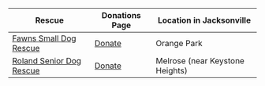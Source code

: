 |Rescue| Donations Page |Location in Jacksonville|
|------|----------------|------------------------|
| [Fawns Small Dog Rescue](https://www.fawnssmalldogrescue.org) | [Donate](https://www.fawnssmalldogrescue.org/donatesponsor) | Orange Park |
| [Roland Senior Dog Rescue](https://rolandrescuegang.com) | [Donate](https://rolandrescuegang.com/donate) | Melrose (near Keystone Heights) |
